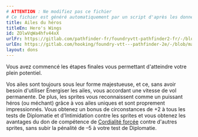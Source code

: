```yaml
---
# ATTENTION : Ne modifiez pas ce fichier
# Ce fichier est généré automatiquement par un script d'après les données du module Foundry VTT officiel et de sa traduction
title: Ailes du héros
titleEn: Hero's Wings
id: ZOlwVqWa4hfv44xX
urlFr: https://gitlab.com/pathfinder-fr/foundryvtt-pathfinder2-fr/-/blob/master/data/feats/ZOlwVqWa4hfv44xX.htm
urlEn: https://gitlab.com/hooking/foundry-vtt---pathfinder-2e/-/blob/master/packs/data/feats.db/hero-s-wings.json
layout: dons
---
```

Vous avez commencé les étapes finales vous permettant d'atteindre votre plein potentiel.

Vos ailes sont toujours sous leur forme majestueuse, et ce, sans avoir besoin d'utiliser Énergiser les ailes, vous accordant une vitesse de vol permanente. De plus, les sprites vous reconnaissent comme un puissant héros (ou méchant) grâce à vos ailes uniques et sont proprement impressionnés. Vous obtenez un bonus de circonstances de +2 à tous les tests de Diplomatie et d'Intimidation contre les sprites et vous obtenez les avantages du don de compétence de [Cordialité forcée](cordialité-forcée.html) contre d'autres sprites, sans subir la pénalité de –5 à votre test de Diplomatie.
